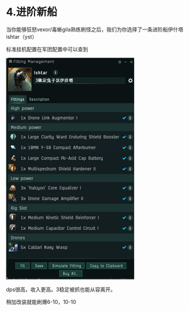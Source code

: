 # 4.进阶新船

当你能够狂怒vexor/毒蜥gila熟练刷怪之后，我们为你选择了一条进阶船伊什塔ishtar（yst）

标准挂机配置在军团配置中可以查到

![](../.gitbook/assets/ishtar_fitting.png)

dps很高，收入更高。3稳定被抓也能从容离开。

稍加改装就能刷爆6-10，10-10


